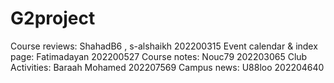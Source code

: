 # G2project
Course reviews: ShahadB6 , s-alshaikh 202200315 
Event calendar & index page: Fatimadayan 202200527
Course notes: Nouc79 202203065
Club Activities: Baraah Mohamed 202207569
Campus news: U88loo 202204640

